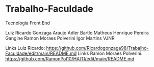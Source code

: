 # Trabalho-Faculdade

 Tecnologia Front End

 Luiz Ricardo Gonzaga Araujo
 Adler Bartlo
 Matheus Henrique Pereira Gangine
 Ramon Moraes Polverini
 Igor Martins VJNR

 Links Luiz Ricardo: https://github.com/Ricardogonzaga98/Trabalho-Faculdade/edit/main/README.md
 Links Ramon Moraes Polverini: https://github.com/RamonPol10/HAITI/edit/main/README.md
 
